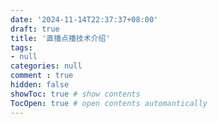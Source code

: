 ```yaml
---
date: '2024-11-14T22:37:37+08:00'
draft: true
title: '直播点播技术介绍'
tags: 
- null
categories: null
comment : true
hidden: false
showToc: true # show contents
TocOpen: true # open contents automantically
---
```


